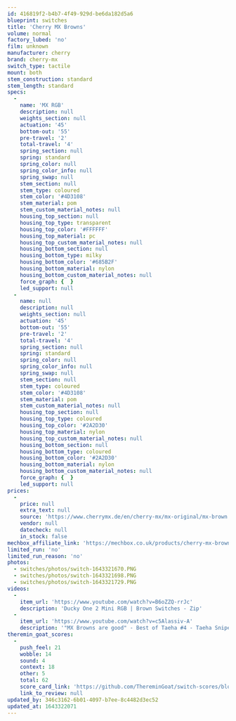 ```yaml
---
id: 416819f2-b4b7-4f49-929d-be6da182d5a6
blueprint: switches
title: 'Cherry MX Browns'
volume: normal
factory_lubed: 'no'
film: unknown
manufacturer: cherry
brand: cherry-mx
switch_type: tactile
mount: both
stem_construction: standard
stem_length: standard
specs:
  -
    name: 'MX RGB'
    description: null
    weights_section: null
    actuation: '45'
    bottom-out: '55'
    pre-travel: '2'
    total-travel: '4'
    spring_section: null
    spring: standard
    spring_color: null
    spring_color_info: null
    spring_swap: null
    stem_section: null
    stem_type: coloured
    stem_color: '#4D3108'
    stem_material: pom
    stem_custom_material_notes: null
    housing_top_section: null
    housing_top_type: transparent
    housing_top_color: '#FFFFFF'
    housing_top_material: pc
    housing_top_custom_material_notes: null
    housing_bottom_section: null
    housing_bottom_type: milky
    housing_bottom_color: '#685B2F'
    housing_bottom_material: nylon
    housing_bottom_custom_material_notes: null
    force_graph: {  }
    led_support: null
  -
    name: null
    description: null
    weights_section: null
    actuation: '45'
    bottom-out: '55'
    pre-travel: '2'
    total-travel: '4'
    spring_section: null
    spring: standard
    spring_color: null
    spring_color_info: null
    spring_swap: null
    stem_section: null
    stem_type: coloured
    stem_color: '#4D3108'
    stem_material: pom
    stem_custom_material_notes: null
    housing_top_section: null
    housing_top_type: coloured
    housing_top_color: '#2A2D30'
    housing_top_material: nylon
    housing_top_custom_material_notes: null
    housing_bottom_section: null
    housing_bottom_type: coloured
    housing_bottom_color: '#2A2D30'
    housing_bottom_material: nylon
    housing_bottom_custom_material_notes: null
    force_graph: {  }
    led_support: null
prices:
  -
    price: null
    extra_text: null
    source: 'https://www.cherrymx.de/en/cherry-mx/mx-original/mx-brown.html'
    vendor: null
    datecheck: null
    in_stock: false
mechbox_affiliate_link: 'https://mechbox.co.uk/products/cherry-mx-brown-switch?variant=10833041391658'
limited_run: 'no'
limited_run_reason: 'no'
photos:
  - switches/photos/switch-1643321670.PNG
  - switches/photos/switch-1643321698.PNG
  - switches/photos/switch-1643321729.PNG
videos:
  -
    item_url: 'https://www.youtube.com/watch?v=B6oZZQ-rrJc'
    description: 'Ducky One 2 Mini RGB | Brown Switches - Zip'
  -
    item_url: 'https://www.youtube.com/watch?v=c5Alassiv-A'
    description: '"MX Browns are good" - Best of Taeha #4 - Taeha Snipes'
theremin_goat_scores:
  -
    push_feel: 21
    wobble: 14
    sound: 4
    context: 18
    other: 5
    total: 62
    score_card_link: 'https://github.com/ThereminGoat/switch-scores/blob/master/Cherry%20MX%20Brown.pdf'
    link_to_review: null
updated_by: 346c3162-6b01-4097-b7ee-8c4482d3ec52
updated_at: 1643322071
---
```

